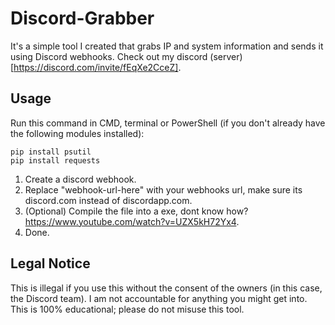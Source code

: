 # Discord-Grabber
It's a simple tool I created that grabs IP and system information and sends it using Discord webhooks.
Check out my discord (server)[https://discord.com/invite/fEqXe2CceZ].

## Usage
Run this command in CMD, terminal or PowerShell (if you don't already have the following modules installed):
```
pip install psutil
pip install requests
```
1. Create a discord webhook.
2. Replace "webhook-url-here" with your webhooks url, make sure its discord.com instead of discordapp.com.
3. (Optional) Compile the file into a exe, dont know how? https://www.youtube.com/watch?v=UZX5kH72Yx4.
4. Done.

## Legal Notice
This is illegal if you use this without the consent of the owners (in this case, the Discord team). I am not accountable for anything you might get into. This is 100% educational; please do not misuse this tool.
